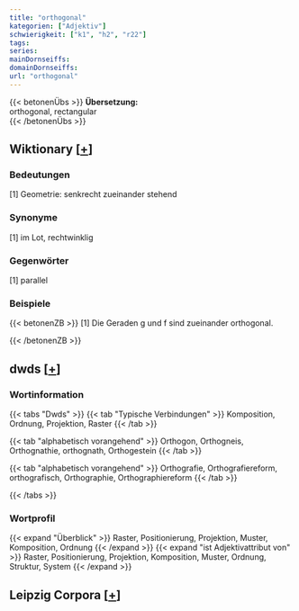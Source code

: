 ```yaml
---
title: "orthogonal"
kategorien: ["Adjektiv"]
schwierigkeit: ["k1", "h2", "r22"]
tags:
series:
mainDornseiffs:
domainDornseiffs:
url: "orthogonal"
---
```


{{< betonenÜbs >}}
**Übersetzung:**  
orthogonal, rectangular  
{{< /betonenÜbs >}}

## Wiktionary [[+](https://de.wiktionary.org/wiki/orthogonal)]

### Bedeutungen
[1] Geometrie: senkrecht zueinander stehend  

### Synonyme
[1] im Lot, rechtwinklig  

### Gegenwörter
[1] parallel  

### Beispiele
{{< betonenZB >}}
[1] Die Geraden g und f sind zueinander orthogonal.  

{{< /betonenZB >}}


## dwds [[+](https://www.dwds.de/wb/orthogonal)]

### Wortinformation
{{< tabs "Dwds" >}}
{{< tab "Typische Verbindungen" >}}
Komposition, Ordnung, Projektion, Raster
{{< /tab >}}

{{< tab "alphabetisch vorangehend" >}}
Orthogon, Orthogneis, Orthognathie, orthognath, Orthogestein
{{< /tab >}}

{{< tab "alphabetisch vorangehend" >}}
Orthografie, Orthografiereform, orthografisch, Orthographie, Orthographiereform
{{< /tab >}}

{{< /tabs >}}

### Wortprofil
{{< expand "Überblick" >}} Raster, Positionierung, Projektion, Muster, Komposition, Ordnung {{< /expand >}}
{{< expand "ist Adjektivattribut von" >}} Raster, Positionierung, Projektion, Komposition, Muster, Ordnung, Struktur, System {{< /expand >}}

## Leipzig Corpora [[+](https://corpora.uni-leipzig.de/en/res?word=orthogonal&corpusId=deu_newscrawl-public_2018)]

